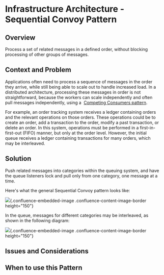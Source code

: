 








Infrastructure Architecture - Sequential Convoy Pattern
=====================================================


 
Overview
--------

Process a set of related messages in a defined order, without blocking
processing of other groups of messages.

Context and Problem
-------------------

Applications often need to process a sequence of messages in the order
they arrive, while still being able to scale out to handle increased
load. In a distributed architecture, processing these messages in order
is not straightforward, because the workers can scale independently and
often pull messages independently, using a  [Competing Consumers
pattern](https://docs.microsoft.com/en-us/azure/architecture/patterns/competing-consumers).

For example, an order tracking system receives a ledger containing
orders and the relevant operations on those orders. These operations
could be to create an order, add a transaction to the order, modify a
past transaction, or delete an order. In this system, operations must be
performed in a first-in-first-out (FIFO) manner, but only at the order
level. However, the initial queue receives a ledger containing
transactions for many orders, which may be interleaved.

Solution
--------

Push related messages into categories within the queuing system, and
have the queue listeners lock and pull only from one category, one
message at a time.

Here\'s what the general Sequential Convoy pattern looks like:

![](attachments/463533400/463533398.png){.confluence-embedded-image
.confluence-content-image-border height="150"}

In the queue, messages for different categories may be interleaved, as
shown in the following diagram:

![](attachments/463533400/463533399.png){.confluence-embedded-image
.confluence-content-image-border height="150"}

Issues and Considerations
-------------------------

When to use this Pattern
------------------------



 



